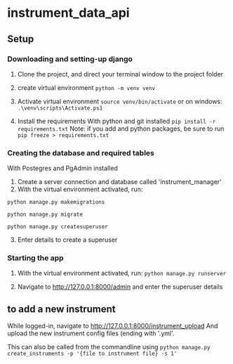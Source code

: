 # instrument_data_api


## Setup

### Downloading and setting-up django
    
1. Clone the project, and direct your terminal window to the project folder 
2. create virtual environment
    ```python -m venv venv```
3. Activate virtual environment
```source venv/bin/activate```
or on windows: 
```.\venv\scripts\Activate.ps1 ```

4. Install the requirements
With python and git installed
```pip install -r requirements.txt```
Note: if you add and python packages, be sure to run ```pip freeze > requirements.txt```

### Creating the database and required tables
With Postegres and PgAdmin installed

1. Create a server connection and database called 'instrument_manager'
2. With the virtual environment activated, run:
``` 
python manage.py makemigrations

python manage.py migrate

python manage.py createsuperuser
```
3. Enter details to create a superuser

### Starting the app
1. With the virtual environment activated, run:
```python manage.py runserver```
   
2. Navigate to http://127.0.0.1:8000/admin and enter the superuser details

## to add a new instrument

While logged-in, navigate to http://127.0.0.1:8000/instrument_upload
And upload the new instrument config files (ending with '.yml'.

This can also be called from the commandline using
``python manage.py create_instruments -p '{file to instrument file} -s 1'``

